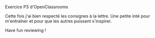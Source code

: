 Exercice P3 d'OpenClassrooms

Cette fois j'ai bien respecté les consignes à la lettre.
Une petite inté pour m'entraîner et pour que les autres puissent s'inspirer.

Have fun reviewing !
